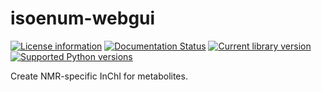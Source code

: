 # isoenum-webgui


[![License information](https://img.shields.io/pypi/l/isoenum.svg)](https://choosealicense.com/licenses/bsd-3-clause-clear/)
[![Documentation Status](https://readthedocs.org/projects/isoenum-webgui/badge/?version=latest)](https://isoenum-webgui.readthedocs.io/en/latest/?badge=latest)
[![Current library version](https://img.shields.io/pypi/v/isoenum-webgui.svg)](https://pypi.org/project/isoenum-webgui)
[![Supported Python versions](https://img.shields.io/pypi/pyversions/isoenum-webgui.svg)](https://pypi.org/project/isoenum-webgui)

Create NMR-specific InChI for metabolites.
